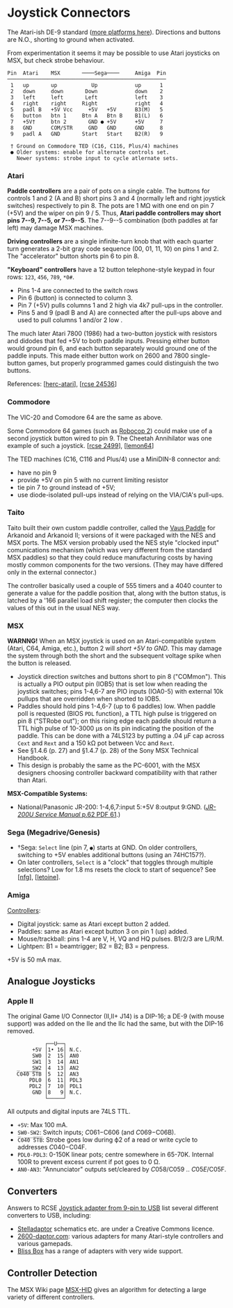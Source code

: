 Joystick Connectors
===================

The Atari-ish DE-9 standard ([more platforms here][wp atjoy other]).
Directions and buttons are N.O., shorting to ground when activated.

From experimentation it seems it may be possible to use Atari joysticks
on MSX, but check strobe behaviour.

    Pin  Atari    MSX       ────Sega────     Amiga  Pin
    ───────────────────────────────────────────────────
     1   up       up           Up            up      1
     2   down     down       Down            down    2
     3   left     left       Left            left    3
     4   right    right     Right            right   4
     5   padl B   +5V Vcc     +5V   +5V      B3(M)   5
     6   button   btn 1     Btn A   Btn B    B1(L)   6
     7   +5V†     btn 2       GND ● +5V      +5V     7
     8   GND      COM/STR     GND   GND      GND     8
     9   padl A   GND       Start   Start    B2(R)   9

     † Ground on Commodore TED (C16, C116, Plus/4) machines
     ● Older systems: enable for alternate controls set.
       Newer systems: strobe input to cycle atlernate sets.

### Atari

__Paddle controllers__ are a pair of pots on a single cable. The buttons for
controls 1 and 2 (A and B) short pins 3 and 4 (normally left and right
joystick switches) respectively to pin 8. The pots are 1 MΩ with one end
on pin 7 (+5V) and the wiper on pin 9 / 5. Thus, __Atari paddle controllers
may short pins 7--9, 7--5, or 7--9--5__. The 7--9--5 combination (both
paddles at far left) may damage MSX machines.

__Driving controllers__ are a single infinite-turn knob that with each
quarter turn generates a 2-bit gray code sequence (00, 01, 11, 10) on pins
1 and 2. The "accelerator" button shorts pin 6 to pin 8.

__"Keyboard" controllers__ have a 12 button telephone-style keypad in four
rows: `123`, `456`, `789`, `*0#`.
- Pins 1-4 are connected to the switch rows
- Pin 6 (button) is connected to column 3.
- Pin 7 (+5V) pulls columns 1 and 2 high via 4k7 pull-ups in the
  controller.
- Pins 5 and 9 (padl B and A) are connected after the pull-ups above and
  used to pull columns 1 and/or 2 low .

The much later Atari 7800 (1986) had a two-button joystick with resistors
and didodes that fed +5V to both paddle inputs. Pressing either button
would ground pin 6, and each button separately would ground one of the
paddle inputs. This made either button work on 2600 and 7800 single-button
games, but properly programmed games could distinguish the two buttons.

References: [[herc-atari]], [[rcse 24536]]

### Commodore

The VIC-20 and Comodore 64 are the same as above.

Some Commodore 64 games (such as [Robocop 2]) could make use of a second
joystick button wired to pin 9. The Cheetah Annihilator was one example of
such a joystick. [[rcse 2499]], [[lemon64]]

The TED machines (C16, C116 and Plus/4) use a MiniDIN-8 connector and:
- have no pin 9
- provide +5V on pin 5 with no current limiting resistor
- tie pin 7 to ground instead of +5V;
- use diode-isolated pull-ups instead of relying on the VIA/CIA's pull-ups.

### Taito

Taito built their own custom paddle controller, called the [Vaus
Paddle][taito] for Arkanoid and Arkanoid II; versions of it were packaged
with the NES and MSX ports. The MSX version probably used the NES style
"clocked input" comunications mechanism (which was very different from the
standard MSX paddles) so that they could reduce manufacturing costs by
having mostly common components for the two versions. (They may have
differed only in the external connector.)

The controller basically used a couple of 555 timers and a 4040 counter to
generate a value for the paddle position that, along with the button
status, is latched by a '166 parallel load shift register; the computer
then clocks the values of this out in the usual NES way.

### MSX

__WARNNG!__ When an MSX joystick is used on an Atari-compatible system
(Atari, C64, Amiga, etc.), button 2 will _short +5V to GND_. This may
damage the system through both the short and the subsequent voltage spike
when the button is released.

- Joystick direction switches and buttons short to pin 8 ("COMmon"). This
  is actually a PIO output pin (IOB5) that is set low when reading the
  joystick switches; pins 1-4,6-7 are PIO inputs (IOA0-5) with external 10k
  pullups that are overridden when shorted to IOB5.
- Paddles should hold pins 1-4,6-7 (up to 6 paddles) low. When paddle poll
  is requested (BIOS `PDL` function), a TTL high pulse is triggered on pin
  8 ("STRobe out"); on this rising edge each paddle should return a TTL
  high pulse of 10-3000 μs on its pin indicating the position of the
  paddle. This can be done with a 74LS123 by putting a .04 μF cap across
  `Cext` and `Rext` and a 150 kΩ pot between Vcc and `Rext`.
- See §1.4.6 (p. 27) and §1.4.7 (p. 28) of the Sony MSX Technical Handbook.
- This design is probably the same as the PC-6001, with the MSX designers
  choosing controller backward compatibility with that rather than Atari.

__MSX-Compatible Systems:__
- National/Panasonic JR-200: 1-4,6,7:input 5:+5V 8:output 9:GND. ([_JR-200U
  Service Manual_ p.62 PDF 61][jr200].)

### Sega (Megadrive/Genesis)

- †Sega: `Select` line (pin 7, `●`) starts at GND. On older controllers,
  switching to +5V enables additional buttons (using an 74HC157?).
- On later controllers, `Select` is a "clock" that toggles through multiple
  selections? Low for 1.8 ms resets the clock to start of sequence? See
  [[nfg]], [[letoine]].

### Amiga

[Controllers][amiga]:
- Digital joystick: same as Atari except button 2 added.
- Paddles: same as Atari except button 3 on pin 1 (up) added.
- Mouse/trackball: pins 1-4 are V, H, VQ and HQ pulses. B1/2/3 are L/R/M.
- Lightpen: B1 = beamtrigger; B2 = B2; B3 = penpress.

+5V is 50 mA max.


Analogue Joysticks
------------------

### Apple II

The original Game I/O Connector (II,II+ J14) is a DIP-16; a DE-9 (with
mouse support) was added on the IIe and the IIc had the same, but with the
DIP-16 removed.

                ┌──U──┐
            +5V │1• 16│ N.C.
            SW0 │2  15│ AN0
            SW1 │3  14│ AN1
            SW2 │4  13│ AN2
       C̅0̅4̅0̅ ̅S̅T̅B │5  12│ AN3
           PDL0 │6  11│ PDL3
           PDL2 │7  10│ PDL1
            GND │8   9│ N.C.
                └─────┘

All outputs and digital inputs are 74LS TTL.
- `+5V`: Max 100 mA.
- `SW0-SW2`: Switch inputs; $C061-$C606 (and $C069-$C06B).
- `C̅0̅4̅0̅ ̅S̅T̅B̅`: Strobe goes low during ϕ2 of a read or write cycle to
  addresses $C040-$C04F.
- `PDL0-PDL3`: 0-150K linear pots; centre somewhere in 65-70K. Internal
  100R to prevent excess current if pot goes to 0 Ω.
- `AN0-AN3`: "Annunciator" outputs set/cleared by $C058/$C059 .. $C05E/$C05F.


Converters
----------

Answers to RCSE [Joystick adapter from 9-pin to USB][rcse 16066] list
several different converters to USB, including:
- [Stelladaptor] schematics etc. are under a Creative Commons licence.
- [2600-daptor.com][26dap]: various adapters for many Atari-style
  controllers and various gamepads.
- [Bliss Box] has a range of adapters with very wide support.


Controller Detection
--------------------

The MSX Wiki page [MSX-HID] gives an algorithm for detecting a large
variety of different controllers.



<!-------------------------------------------------------------------->
[wp atjoy other]: https://en.wikipedia.org/wiki/Atari_joystick_port#Other_platforms
[rcse 24536]: https://retrocomputing.stackexchange.com/a/24536/7208

[herc-atari]: http://herculesworkshop.com/cgi-bin/p/awtp-custom.cgi?d=hercules-workshop&page=28360

[Robocop 2]: https://www.lemon64.com/forum/viewtopic.php?t=35034
[lemon64]: https://www.lemon64.com/forum/viewtopic.php?t=48672
[rcse 2499]: https://retrocomputing.stackexchange.com/a/2640/7208

[taito]: https://www.msx.org/wiki/Taito_Arkanoid_Vaus_Paddle

[jr200]: https://www.manualslib.com/manual/1238042/Panasonic-Jr-200u.html?page=61#manual

[letoine]: https://github.com/letoine/MegadriveControllerToUSB
[nfg]: https://nfggames.com/forum2/index.php?topic=2266.0

[amiga]: https://allpinouts.org/pinouts/connectors/input_device/mouse-joystick-amiga-9-pin/

[26dap]: http://2600-daptor.com/
[Bliss Box]: https://bliss-box.net/
[Stelladaptor]: http://www.grandideastudio.com/stelladaptor-2600/
[rcse 16066]: https://retrocomputing.stackexchange.com/q/16066/7208

<!-- Controller Detection -->
[MSX-HID]: https://www.msx.org/wiki/MSX-HID
